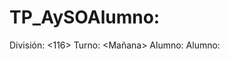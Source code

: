 # TP_AySOAlumno: <Luciano-Nicolas-Torres-Tonkowicz>
División: <116>
Turno: <Mañana>
Alumno: <Luciano-Nicolas-Torres-Tonkowicz>
Alumno: <Luciano Nicolas Torres Tonkowicz>
